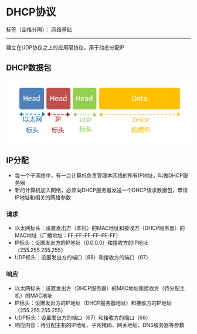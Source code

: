 # DHCP协议

标签（空格分隔）： 网络基础

---

建立在UDP协议之上的应用层协议，用于动态分配IP

## DHCP数据包

![DHCP数据包](https://raw.githubusercontent.com/wchaochao/images/master/gitbook-network-base/dhcp-package.png)

## IP分配

* 每一个子网络中，有一台计算机负责管理本网络的所有IP地址，叫做DHCP服务器
* 新的计算机加入网络，必须向DHCP服务器发送一个DHCP请求数据包，申请IP地址和相关的网络参数

### 请求

* 以太网标头：设置发出方（本机）的MAC地址和接收方（DHCP服务器）的MAC地址（广播地址：FF-FF-FF-FF-FF-FF）
* IP标头：设置发出方的IP地址（0.0.0.0）和接收方的IP地址（255.255.255.255）
* UDP标头：设置发出方的端口（68）和接收方的端口（67）

### 响应

* 以太网标头：设置发出方（DHCP服务器）的MAC地址和接收方（待分配主机）的MAC地址
* IP标头：设置发出方的IP地址（DHCP服务器地址）和接收方的IP地址（255.255.255.255）
* UDP标头：设置发出方的端口（67）和接收方的端口（68）
* 响应内容：待分配主机的IP地址、子网掩码、网关地址、DNS服务器等参数

